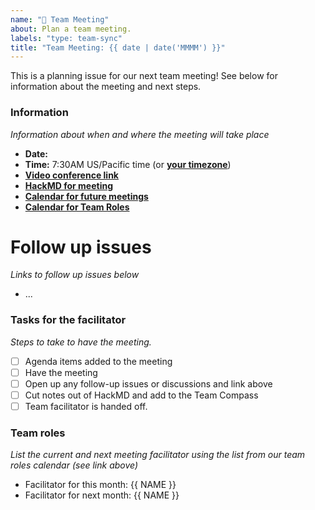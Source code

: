 ```yaml
---
name: "📅 Team Meeting"
about: Plan a team meeting.
labels: "type: team-sync"
title: "Team Meeting: {{ date | date('MMMM') }}"
---
```


This is a planning issue for our next team meeting! See below for information about the meeting and next steps.

### Information

_Information about when and where the meeting will take place_

- **Date:** <YYYY-MM-DD>
- **Time:** 7:30AM US/Pacific time (or [**your timezone**](https://arewemeetingyet.com/Los%20Angeles/<YYYY-MM-DD>/07:30/2i2c%20Team%20Meeting#eyJ1cmwiOiJodHRwczovL2hhY2ttZC5pby9ZNVNCTXhWN1I2Q01xemVUWGdtNWtBIn0=))
- [**Video conference link**](https://zoom.2i2c.org)
- [**HackMD for meeting**](https://hackmd.io/Y5SBMxV7R6CMqzeTXgm5kA)
- [**Calendar for future meetings**](https://calendar.google.com/calendar/embed?src=c_4hjjouojd8psql9i1a8nd1uff4%40group.calendar.google.com&ctz=America%2FLos_Angeles)
- [**Calendar for Team Roles**](https://calendar.google.com/calendar/embed?src=c_nq8hl7qsm484g1p7mfkm29jpo8%40group.calendar.google.com&ctz=America%2FLos_Angeles)

# Follow up issues

_Links to follow up issues below_

- ...

### Tasks for the facilitator

_Steps to take to have the meeting._

- [ ] Agenda items added to the meeting
- [ ] Have the meeting
- [ ] Open up any follow-up issues or discussions and link above
- [ ] Cut notes out of HackMD and add to the Team Compass
- [ ] Team facilitator is handed off.

### Team roles

_List the current and next meeting facilitator using the list from our team roles calendar (see link above)_

- Facilitator for this month: {{ NAME }}
- Facilitator for next month: {{ NAME }}